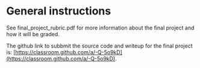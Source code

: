 # General instructions

See final_project_rubric.pdf for more information about the final project and how it will be graded. 

The github link to subbmit the source code and writeup for the final project is: [https://classroom.github.com/a/-Q-5o9kD](https://classroom.github.com/a/-Q-5o9kD). 